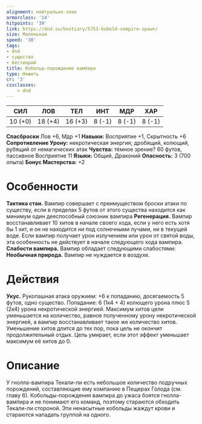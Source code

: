 ```yaml
---
alignment: нейтрально-злая
armorclass: '14'
hitpoints: '39'
link: https://dnd.su/bestiary/5753-kobold-vampire-spawn/
size: Маленькая
speed: '30'
tags:
- dnd
- существо
- бестиарий
title: Кобольд-порождение вампира
type: Нежить
cr: '3'
cssclasses:
    - dnd
---
```



| СИЛ | ЛОВ | ТЕЛ | ИНТ | МДР | ХАР |
|---|---|---|---|---|---|
| 10 (+0) | 18 (+4) | 16 (+3) | 8 (-1) | 8 (-1) | 8 (-1) |
**Спасброски** Лов +6, Мдр +1
**Навыки:** Восприятие +1, Скрытность +6
**Сопротивление Урону:** некротическая энергия; дробящий, колющий, рубящий от немагических атак
**Чувства:** тёмное зрение? 60 футов, пассивное Восприятие 11
**Языки:** Общий, Драконий
**Опасность:** 3 (700 опыта)
**Бонус Мастерства:** +2


# Особенности
**Тактика стаи.** Вампир совершает с преимуществом броски атаки по существу, если в пределах 5 футов от этого существа находится как минимум один дееспособный союзник вампира
**Регенерация.** Вампир восстанавливает 10 хитов в начале своего хода, если у него есть хотя бы 1 хит, и он не находится ни под солнечными лучами, ни в текущей воде. Если вампир получает урон излучением или урон от святой воды, эта особенность не действует в начале следующего хода вампира.
**Слабости вампира.** Вампир обладает следующими слабостями:
**Необычная природа.** Вампир не нуждается в воздухе.


# Действия
**Укус.** Рукопашная атака оружием: +6 к попаданию, досягаемость 5 футов, одно существо. Попадание: 6 (1к4 + 4) колющего урона плюс 5 (2к4) урона некротической энергией. Максимум хитов цели уменьшается на количество, равное полученному урону некротической энергией, а вампир восстанавливает такое же количество хитов. Уменьшение хитов длится до тех пор, пока цель не окончит продолжительный отдых. Цель умирает, если этот эффект уменьшает максимум её хитов до 0.


# Описание
У гнолла-вампира Текали-ли есть небольшое количество подручных порождений, составляющие ему компанию в Пещерах Голода (см. главу 6). Кобольды-порождения вампира до ужаса боятся гнолла-вампира и не понимают его команд, поэтому стараются обходить Текали-ли стороной. Эти ненасытные кобольды жаждут крови и стараются нападать группой на одного.